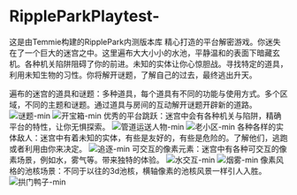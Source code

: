 # RippleParkPlaytest-
这是由Temmie构建的RipplePark内测版本库
精心打造的平台解密游戏。你迷失在了一个巨大的迷宫之中。这里遍布大大小小的水池，平静温和的表面下暗藏玄机。各种机关陷阱阻碍了你的前进。未知的实体让你心惊胆战。寻找特定的道具，利用未知生物的习性。你将解开谜题，了解自己的过去，最终逃出升天。

遍布的迷宫的道具和谜题：多种道具，每个道具有不同的功能与使用方式。多个区域，不同的主题和谜题。通过道具与房间的互动解开谜题开辟新的道路。
![谜题-min](https://github.com/user-attachments/assets/fe27f536-8eeb-4569-bc3a-6984d72c0e1c)
![开宝箱-min](https://github.com/user-attachments/assets/ffca32dc-b0a9-4f88-bc10-8a5081c0f41b)
优秀的平台跳跃：迷宫中会有各种机关与陷阱，精确平台的特性，让你无惧探索。
![管道运送人物-min](https://github.com/user-attachments/assets/379b1930-7bdb-47a0-9b09-db9e3e40d609)
![老小区-min](https://github.com/user-attachments/assets/f2dd8769-b241-4d41-930e-03fdfa44799e)
各种各样的实体敌人：迷宫中有着未知的实体，有些是友好的，有些是危险的。了解他们，逃跑或者利用由你来决定。
![追逐-min](https://github.com/user-attachments/assets/f5367c92-3b74-4055-8fbb-d74f625c4f8f)
可交互的像素元素：迷宫中有各种可交互的像素场景，例如水，雾气等。带来独特的体验。
![水交互-min](https://github.com/user-attachments/assets/2a39152f-78ac-4fb4-8bad-614916330f70)
![烟雾-min](https://github.com/user-attachments/assets/d6436e00-756a-4b7a-aa53-b8ab61bf8447)
像素风格的池核场景：不同于以往的3d池核，横轴像素的池核风景一样引人入胜。
![拱门鸭子-min](https://github.com/user-attachments/assets/cb6427f1-d61c-4f21-b8d4-74051814005a)
